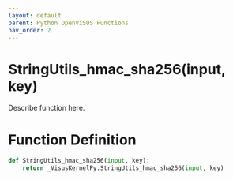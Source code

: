 ```yaml
---
layout: default
parent: Python OpenViSUS Functions
nav_order: 2
---
```


# StringUtils_hmac_sha256(input, key)

Describe function here.

# Function Definition

```python
def StringUtils_hmac_sha256(input, key):
    return _VisusKernelPy.StringUtils_hmac_sha256(input, key)

```